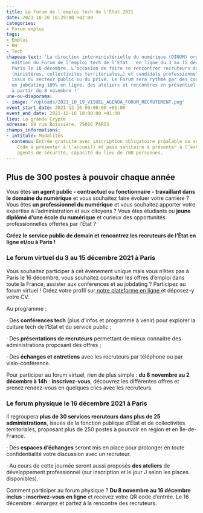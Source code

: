 ```yaml
---
title: Le Forum de l’emploi tech de l’État 2021
date: 2021-10-20 16:29:00 +02:00
categories:
- Forum emploi
tags:
- Emploi
- RH
- Tech
chapeau-text: 'La direction interministérielle du numérique (DINUM) organise la 5ème
  édition du Forum de l’emploi tech de l’Etat : en ligne du 3 au 15 décembre et à
  Paris le 16 décembre. L’occasion de faire se rencontrer recruteurs du secteur public
  (ministères, collectivités territoriales…) et candidats professionnels du numérique,
  issus du secteur public ou du privé. Le Forum sera rythmé par des conférences et
  un jobdating 100% en ligne, des ateliers et rencontres en présentiel. Inscriptions
  à partir du 8 novembre !'
une-ou-diaporama:
- image: "/uploads/2021_10_19_VISUEL_AGENDA_FORUM_RECRUTEMENT.png"
event_start_date: 2021-12-16 09:00:00 +01:00
event_end_date: 2021-12-16 18:00:00 +01:00
lieu: La grande Crypte
adresse: 69 rue Boissière, 75016 PARIS
champs_informations:
- intitule: Modalités
  contenu: Entrée gratuite avec inscription obligatoire préalable ou sur place (QR
    Code à présenter à l’accueil) et pass sanitaire à présenter à l’extérieur aux
    agents de sécurité, capacité du lieu de 700 personnes.
---
```


## Plus de 300 postes à pouvoir chaque année

Vous êtes **un agent public - contractuel ou fonctionnaire - travaillant dans le domaine du numérique** et vous souhaitez faire évoluer votre carrière ?
Vous êtes **un professionnel du numérique** et vous souhaitez apporter votre expertise à l’administration et aux citoyens ?
Vous êtes étudiants ou **jeune diplômé d’une école du numérique** et curieux des opportunités professionnelles offertes par l’État ?

<div class="encadre noir"><p><b>Créez le service public de demain et rencontrez les recruteurs de l’État en ligne et/ou à Paris !</b></p></div>

### Le forum virtuel du 3 au 15 décembre 2021 à Paris

Vous souhaitez participer à cet événement unique mais vous n’êtes pas à Paris le 16 décembre, vous souhaitez consulter les offres d’emploi dans toute la France, assister aux conférences et au jobdating ? Participez au forum virtuel ! Créez votre profil sur[ notre plateforme en ligne ](https://app.seekube.com/forum-de-lemploi-tech-de-letat-20211)et déposez-y votre CV.

Au programme :

· Des **conférences tech** (plus d’infos et programme à venir) pour explorer la culture tech de l’Etat et du service public ;

· Des **présentations de recruteurs** permettant de mieux connaitre des administrations proposant des offres ;

· Des **échanges et entretiens** avec les recruteurs par téléphone ou par visio-conférence.

Pour participer au forum virtuel, rien de plus simple : **du 8 novembre au 2 décembre à 14h** : **inscrivez-vous**, découvrez les différentes offres et prenez rendez-vous en quelques clics avec les recruteurs.

### Le forum physique le 16 décembre 2021 à Paris

Il regroupera **plus de 30 services recruteurs dans plus de 25 administrations**, issues de la fonction publique d’État et de collectivités territoriales, proposant plus de 250 postes à pourvoir en région et en Île-de-France.

· Des **espaces d’échanges** seront mis en place pour prolonger en toute confidentialité votre discussion avec un recruteur.

· Au cours de cette journée seront aussi proposés **des ateliers** de développement professionnel (sur inscription et le jour J selon les places disponibles).

Comment participer au forum physique ? **Du 8 novembre au 16 décembre inclus : inscrivez-vous en ligne** et recevez votre QR code d’entrée. Le 16 décembre : émargez et partez à la rencontre des recruteurs.